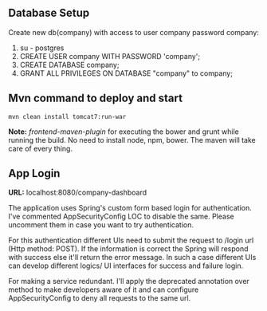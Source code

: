 ## Database Setup

Create new db(company) with access to user company password company:

1. su - postgres
2. CREATE USER company WITH PASSWORD 'company';
3. CREATE DATABASE company;
4. GRANT ALL PRIVILEGES ON DATABASE "company" to company;

## Mvn command to deploy and start

`mvn clean install tomcat7:run-war`

**Note:** *frontend-maven-plugin* for executing the bower and grunt while
  running the build. No need to install node, npm, bower. The maven will take
  care of every thing.

## App Login

**URL:** localhost:8080/company-dashboard

The application uses Spring's custom form based login for authentication. 
I've commented AppSecurityConfig LOC to disable the same. 
Please uncomment them in case you want to try authentication.

For this authentication different UIs need to submit the request to /login
url (Http method: POST). If the information is correct the Spring will respond
with success else it'll return the error message. In such a case different UIs 
can develop different logics/ UI interfaces for success and failure login.

For making a service redundant. I'll apply the deprecated annotation over method
to make developers aware of it and can configure AppSecurityConfig to deny all
requests to the same url.